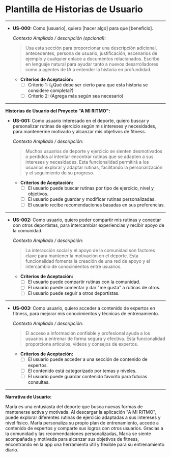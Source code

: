 # Plantilla de Historias de Usuario

---

- **US-000:** Como [usuario], quiero [hacer algo] para que [beneficio].

  _Contexto Ampliado / descripción (opcional):_
  > Usa esta sección para proporcionar una descripción adicional, antecedentes, persona de usuario, justificación, escenarios de ejemplo y cualquier enlace a documentos relacionados. Escribe en lenguaje natural para ayudar tanto a nuevos desarrolladores como a agentes de IA a entender la historia en profundidad.

  - **Criterios de Aceptación:**
    - [ ] Criterio 1: (¿Qué debe ser cierto para que esta historia se considere completa?)
    - [ ] Criterio 2: (Agrega más según sea necesario)

---

**Historias de Usuario del Proyecto "A MI RITMO":**

- **US-001:** Como usuario interesado en el deporte, quiero buscar y personalizar rutinas de ejercicio según mis intereses y necesidades, para mantenerme motivado y alcanzar mis objetivos de fitness.

  _Contexto Ampliado / descripción:_
  > Muchos usuarios de deporte y ejercicio se sienten desmotivados o perdidos al intentar encontrar rutinas que se adapten a sus intereses y necesidades. Esta funcionalidad permitirá a los usuarios explorar y adaptar rutinas, facilitando la personalización y el seguimiento de su progreso.

  - **Criterios de Aceptación:**
    - [ ] El usuario puede buscar rutinas por tipo de ejercicio, nivel y objetivos.
    - [ ] El usuario puede guardar y modificar rutinas personalizadas.
    - [ ] El usuario recibe recomendaciones basadas en sus preferencias.

---

- **US-002:** Como usuario, quiero poder compartir mis rutinas y conectar con otros deportistas, para intercambiar experiencias y recibir apoyo de la comunidad.

  _Contexto Ampliado / descripción:_
  > La interacción social y el apoyo de la comunidad son factores clave para mantener la motivación en el deporte. Esta funcionalidad fomenta la creación de una red de apoyo y el intercambio de conocimientos entre usuarios.

  - **Criterios de Aceptación:**
    - [ ] El usuario puede compartir rutinas con la comunidad.
    - [ ] El usuario puede comentar y dar "me gusta" a rutinas de otros.
    - [ ] El usuario puede seguir a otros deportistas.

---

- **US-003:** Como usuario, quiero acceder a contenido de expertos en fitness, para mejorar mis conocimientos y técnicas de entrenamiento.

  _Contexto Ampliado / descripción:_
  > El acceso a información confiable y profesional ayuda a los usuarios a entrenar de forma segura y efectiva. Esta funcionalidad proporciona artículos, videos y consejos de expertos.

  - **Criterios de Aceptación:**
    - [ ] El usuario puede acceder a una sección de contenido de expertos.
    - [ ] El contenido está categorizado por temas y niveles.
    - [ ] El usuario puede guardar contenido favorito para futuras consultas.

---

**Narrativa de Usuario:**

María es una entusiasta del deporte que busca nuevas formas de mantenerse activa y motivada. Al descargar la aplicación "A MI RITMO", puede explorar diferentes rutinas de ejercicio adaptadas a sus intereses y nivel físico. María personaliza su propio plan de entrenamiento, accede a contenido de expertos y comparte sus logros con otros usuarios. Gracias a la comunidad y las recomendaciones personalizadas, María se siente acompañada y motivada para alcanzar sus objetivos de fitness, encontrando en la app una herramienta útil y flexible para su entrenamiento diario.
